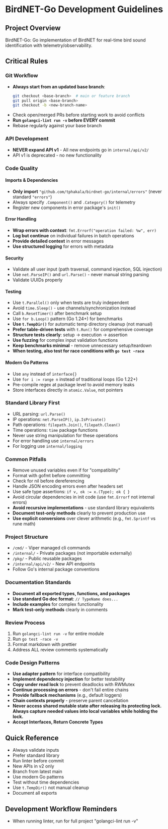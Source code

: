 # BirdNET-Go Development Guidelines

## Project Overview
BirdNET-Go: Go implementation of BirdNET for real-time bird sound identification with telemetry/observability.

## Critical Rules

### Git Workflow
- **Always start from an updated base branch**:
  ```bash
  git checkout <base-branch>  # main or feature branch
  git pull origin <base-branch>
  git checkout -b <new-branch-name>
  ```
- Check open/merged PRs before starting work to avoid conflicts
- **Run `golangci-lint run -v` before EVERY commit**
- Rebase regularly against your base branch

### API Development
- **NEVER expand API v1** - All new endpoints go in `internal/api/v2/`
- API v1 is deprecated - no new functionality

### Code Quality

#### Imports & Dependencies
- **Only import** `"github.com/tphakala/birdnet-go/internal/errors"` (never standard `"errors"`)
- Always specify `.Component()` and `.Category()` for telemetry
- Register new components in error package's `init()`

#### Error Handling
- **Wrap errors with context**: `fmt.Errorf("operation failed: %w", err)`
- **Log but continue** on individual failures in batch operations
- **Provide detailed context** in error messages
- **Use structured logging** for errors with metadata

#### Security
- Validate all user input (path traversal, command injection, SQL injection)
- Use `net.ParseIP()` and `url.Parse()` - never manual string parsing
- Validate UUIDs properly

#### Testing
- Use `t.Parallel()` only when tests are truly independent
- Avoid `time.Sleep()` - use channels/synchronization instead
- Call `b.ResetTimer()` after benchmark setup
- Use `for b.Loop()` pattern (Go 1.24+) for benchmarks
- **Use `t.TempDir()`** for automatic temp directory cleanup (not manual)
- **Prefer table-driven tests** with `t.Run()` for comprehensive coverage
- **Structure tests clearly**: setup → execution → assertion
- **Use fuzzing** for complex input validation functions
- **Keep benchmarks minimal** - remove unnecessary setup/teardown
- **When testing, also test for race conditions with `go test -race`**

#### Modern Go Patterns
- Use `any` instead of `interface{}`
- Use `for i := range n` instead of traditional loops (Go 1.22+)
- Pre-compile regex at package level to avoid memory leaks
- Store interfaces directly in `atomic.Value`, not pointers

### Standard Library First
- URL parsing: `url.Parse()`
- IP operations: `net.ParseIP()`, `ip.IsPrivate()`
- Path operations: `filepath.Join()`, `filepath.Clean()`
- Time operations: `time` package functions
- Never use string manipulation for these operations
- For error handling use `internal/errors`
- For logging use `internal/logging`

### Common Pitfalls
- Remove unused variables even if for "compatibility"
- Format with gofmt before committing
- Check for nil before dereferencing
- Handle JSON encoding errors even after headers set
- Use safe type assertions: `if v, ok := x.(Type); ok { }`
- Avoid circular dependencies in init code (use `fmt.Errorf` not internal errors)
- **Avoid recursive implementations** - use standard library equivalents
- **Document test-only methods** clearly to prevent production use
- **Use explicit conversions** over clever arithmetic (e.g., `fmt.Sprintf` vs rune math)

### Project Structure
- `/cmd/` - Viper managed cli commands
- `/internal/` - Private packages (not importable externally)
- `/pkg/` - Public reusable packages
- `/internal/api/v2/` - New API endpoints
- Follow Go's internal package conventions

### Documentation Standards
- **Document all exported types, functions, and packages**
- **Use standard Go doc format**: `// TypeName does...`
- **Include examples** for complex functionality
- **Mark test-only methods** clearly in comments

### Review Process
1. Run `golangci-lint run -v` for entire module
2. Run `go test -race -v`
3. Format markdown with prettier
4. Address ALL review comments systematically

### Code Design Patterns
- **Use adapter pattern** for interface compatibility
- **Implement dependency injection** for better testability
- **Copy under read lock** to prevent deadlocks with RWMutex
- **Continue processing on errors** - don't fail entire chains
- **Provide fallback mechanisms** (e.g., default loggers)
- **Chain contexts properly** - preserve parent cancellation
- **Never access shared mutable state after releasing its protecting lock. Always capture needed values into local variables while holding the lock.**
- **Accept Interfaces, Return Concrete Types**

## Quick Reference
- Always validate inputs
- Prefer standard library
- Run linter before commit
- New APIs in v2 only
- Branch from latest main
- Use modern Go patterns
- Test without time dependencies
- Use `t.TempDir()` not manual cleanup
- Document all exports

## Development Workflow Reminders
- When running linter, run for full project "golangci-lint run -v"